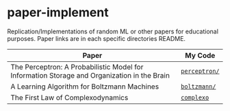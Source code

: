 # paper-implement

Replication/Implementations of random ML or other papers for educational purposes. Paper links are in each specific directories README.

| Paper                                                                                       | My Code                        |
| ------------------------------------------------------------------------------------------- | ------------------------------ |
| The Perceptron: A Probabilistic Model for Information Storage and Organization in the Brain | [`perceptron/`](./perceptron/) |
| A Learning Algorithm for Boltzmann Machines                                                 | [`boltzmann/`](./boltzmann/)   |
| The First Law of Complexodynamics                                                           | [`complexo`](./complexo/)      |
